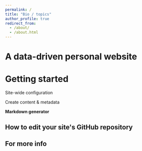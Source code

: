 ```yaml
---
permalink: /
title: "Bio / topics"
author_profile: true
redirect_from: 
  - /about/
  - /about.html
---
```



A data-driven personal website
======

Getting started
======


Site-wide configuration

Create content & metadata

**Markdown generator**


How to edit your site's GitHub repository
------


For more info
------

